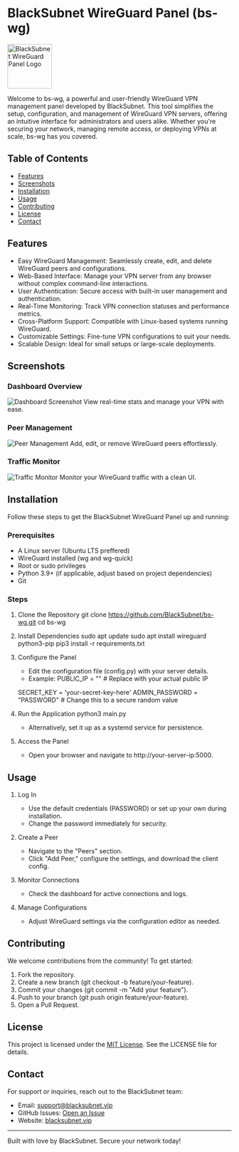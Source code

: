 # BlackSubnet WireGuard Panel (bs-wg)
<img src="https://i.ibb.co/GvmXK9rk/photo-2025-02-05-00-42-17.jpg" alt="BlackSubnet WireGuard Panel Logo" width="100" height="100">


Welcome to bs-wg, a powerful and user-friendly WireGuard VPN management panel developed by BlackSubnet. This tool simplifies the setup, configuration, and management of WireGuard VPN servers, offering an intuitive interface for administrators and users alike. Whether you're securing your network, managing remote access, or deploying VPNs at scale, bs-wg has you covered.

## Table of Contents

- [Features](#features)
- [Screenshots](#screenshots)
- [Installation](#installation)
- [Usage](#usage)
- [Contributing](#contributing)
- [License](#license)
- [Contact](#contact)

## Features

- Easy WireGuard Management: Seamlessly create, edit, and delete WireGuard peers and configurations.
- Web-Based Interface: Manage your VPN server from any browser without complex command-line interactions.
- User Authentication: Secure access with built-in user management and authentication.
- Real-Time Monitoring: Track VPN connection statuses and performance metrics.
- Cross-Platform Support: Compatible with Linux-based systems running WireGuard.
- Customizable Settings: Fine-tune VPN configurations to suit your needs.
- Scalable Design: Ideal for small setups or large-scale deployments.

## Screenshots

### Dashboard Overview
![Dashboard Screenshot](https://i.ibb.co/219CmSjR/photo-2025-03-03-21-46-20.jpg)
View real-time stats and manage your VPN with ease.

### Peer Management
![Peer Management](https://i.ibb.co/XNG68Kv/photo-2025-03-03-21-46-55.jpg)
Add, edit, or remove WireGuard peers effortlessly.

### Traffic Monitor
![Traffic Monitor](https://i.ibb.co/ymbXGq1Z/photo-2025-03-03-21-46-27.jpg)
Monitor your WireGuard traffic with a clean UI.

## Installation

Follow these steps to get the BlackSubnet WireGuard Panel up and running:

### Prerequisites
- A Linux server (Ubuntu LTS preffered)
- WireGuard installed (wg and wg-quick)
- Root or sudo privileges
- Python 3.9+ (if applicable, adjust based on project dependencies)
- Git

### Steps
1. Clone the Repository
   git clone https://github.com/BlackSubnet/bs-wg.git
   cd bs-wg

2. Install Dependencies
   sudo apt update
   sudo apt install wireguard python3-pip
   pip3 install -r requirements.txt

3. Configure the Panel
   - Edit the configuration file (config.py) with your server details.
   - Example:
    PUBLIC_IP = ""  # Replace with your actual public IP
  
    SECRET_KEY = 'your-secret-key-here' 
    ADMIN_PASSWORD = "PASSWORD" # Change this to a secure random value

4. Run the Application
   python3 main.py
   - Alternatively, set it up as a systemd service for persistence.

5. Access the Panel
   - Open your browser and navigate to http://your-server-ip:5000.


## Usage

1. Log In
   - Use the default credentials (PASSWORD) or set up your own during installation.
   - Change the password immediately for security.

2. Create a Peer
   - Navigate to the "Peers" section.
   - Click "Add Peer," configure the settings, and download the client config.

3. Monitor Connections
   - Check the dashboard for active connections and logs.

4. Manage Configurations
   - Adjust WireGuard settings via the configuration editor as needed.



## Contributing

We welcome contributions from the community! To get started:

1. Fork the repository.
2. Create a new branch (git checkout -b feature/your-feature).
3. Commit your changes (git commit -m "Add your feature").
4. Push to your branch (git push origin feature/your-feature).
5. Open a Pull Request.

## License

This project is licensed under the [MIT License](LICENSE). See the LICENSE file for details.

## Contact

For support or inquiries, reach out to the BlackSubnet team:

- Email: support@blacksubnet.vip
- GitHub Issues: [Open an Issue](https://github.com/BlackSubnet/bs-wg/issues)
- Website: [blacksubnet.vip](https://blacksubnet.vip)

---
Built with love by BlackSubnet. Secure your network today!

